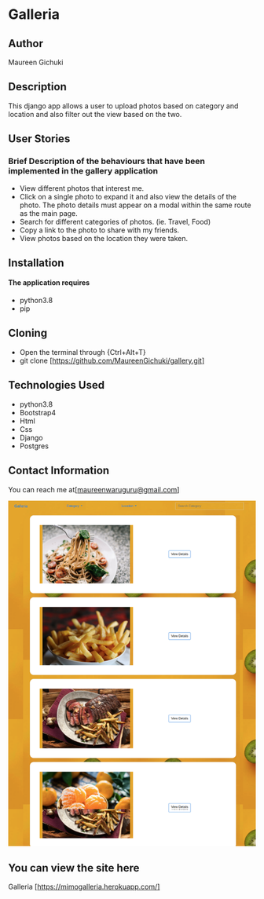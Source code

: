 # Galleria
## Author
Maureen Gichuki

## Description
This django app allows a user to upload photos based on category and location and also filter out the view based on the two.

## User Stories

### Brief Description of the behaviours that have been implemented in the gallery application 

* View different photos that interest me.
* Click on a single photo to expand it and also view the details of the photo. The photo details must appear on a modal within the same route as the main page.
* Search for different categories of photos. (ie. Travel, Food)
* Copy a link to the photo to share with my friends.
* View photos based on the location they were taken.


## Installation
#### The application requires
* python3.8
* pip

## Cloning
* Open the terminal through {Ctrl+Alt+T}
* git clone [https://github.com/MaureenGichuki/gallery.git]

## Technologies Used
* python3.8
* Bootstrap4
* Html
* Css
* Django
* Postgres

## Contact Information
You can reach me at[maureenwaruguru@gmail.com]

![ Galleria ](screenshot.png)


## You can view the site here
Galleria [https://mimogalleria.herokuapp.com/]
